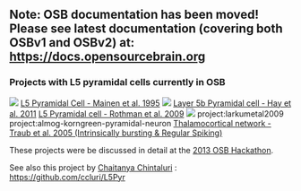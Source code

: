 ## Note: OSB documentation has been moved! Please see latest documentation (covering both OSBv1 and OSBv2) at: https://docs.opensourcebrain.org

### Projects with L5 pyramidal cells currently in OSB

![](http://www.opensourcebrain.org/attachments/download/27/mainen95.png)
[L5 Pyramidal Cell - Mainen et al. 1995](http://www.opensourcebrain.org/projects/mainenetalpyramidalcell)
![](https://raw.github.com/OpenSourceBrain/L5bPyrCellHayEtAl2011/master/neuroConstruct/images/large.png)
[Layer 5b Pyramidal cell - Hay et al. 2011](http://www.opensourcebrain.org/projects/l5bpyrcellhayetal2011)
[L5 Pyramidal cell - Rothman et al. 2009](http://www.opensourcebrain.org/projects/rothmanetalkoleetalpyrcell)
![](http://www.opensourcebrain.org/attachments/download/172/L5Spike.png)
project:larkumetal2009
project:almog-korngreen-pyramidal-neuron
[Thalamocortical network - Traub et al. 2005 (Intrinsically bursting & Regular Spiking)](http://www.opensourcebrain.org/projects/thalamocortical)

These projects were be discussed in detail at the [2013 OSB Hackathon](/projects/osb/wiki/Meetings).

See also this project by [Chaitanya Chintaluri](http://www.opensourcebrain.org/users/75) : https://github.com/ccluri/L5Pyr
